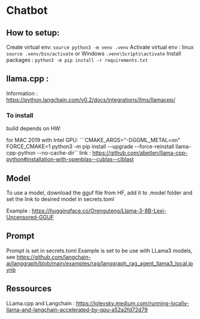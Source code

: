 # Chatbot

## How to setup:

Create virtual env: ```source python3 -m venv .venv```
Activate virtual env : linux ```source .venv/bin/activate``` or Windows ```.venv\Scripts\activate```
Install packages : ```python3 -m pip install -r requirements.txt```

## llama.cpp :

Information : https://python.langchain.com/v0.2/docs/integrations/llms/llamacpp/

### To install
build depends on HW: 

for MAC 2019 with Intel GPU: ```CMAKE_ARGS="-DGGML_METAL=on" FORCE_CMAKE=1 python3 -m pip install --upgrade --force-reinstall llama-cpp-python --no-cache-dir``
link : https://github.com/abetlen/llama-cpp-python#installation-with-openblas--cublas--clblast

## Model
To use a model, download the gguf file from HF, add it to .model folder and set the link to desired model in secrets.toml

Example : https://huggingface.co/Orenguteng/Llama-3-8B-Lexi-Uncensored-GGUF

## Prompt

Prompt is set in secrets.toml
Example is set to be use with LLama3 models, see https://github.com/langchain-ai/langgraph/blob/main/examples/rag/langgraph_rag_agent_llama3_local.ipynb

## Ressources

LLama.cpp and Langchain : https://lolevsky.medium.com/running-locally-llama-and-langchain-accelerated-by-gpu-a52a2fd72d79